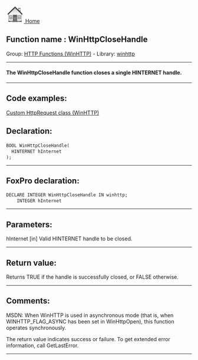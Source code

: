 [<img src="../../images/home.png"> Home ](https://github.com/VFPX/Win32API)  

## Function name : WinHttpCloseHandle
Group: [HTTP Functions (WinHTTP)](../../functions_group.md#HTTP_Functions_(WinHTTP))  -  Library: [winhttp](../../Libraries.md#winhttp)  
***  


#### The WinHttpCloseHandle function closes a single HINTERNET handle.
***  


## Code examples:
[Custom HttpRequest class (WinHTTP)](../../samples/sample_397.md)  

## Declaration:
```foxpro  
BOOL WinHttpCloseHandle(
  HINTERNET hInternet
);  
```  
***  


## FoxPro declaration:
```foxpro  
DECLARE INTEGER WinHttpCloseHandle IN winhttp;
	INTEGER hInternet  
```  
***  


## Parameters:
hInternet 
[in] Valid HINTERNET handle to be closed.  
***  


## Return value:
Returns TRUE if the handle is successfully closed, or FALSE otherwise.  
***  


## Comments:
MSDN: When WinHTTP is used in asynchronous mode (that is, when WINHTTP_FLAG_ASYNC has been set in WinHttpOpen), this function operates synchronously.   
  
The return value indicates success or failure. To get extended error information, call GetLastError.  
  
***  

